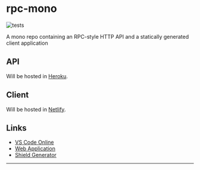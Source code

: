 # rpc-mono

![tests][shield-tests]

A mono repo containing an RPC-style HTTP API and a statically generated client application

## API

Will be hosted in [Heroku][hosting-heroku].

## Client

Will be hosted in [Netlify][hosting-netlify].

## Links

- [VS Code Online][dev-env]
- [Web Application][app]
- [Shield Generator][shields]

---

[shields]: https://shields.io
[shield-tests]: https://img.shields.io/github/workflow/status/ZacharyGodfrey/rpc-mono/test/main?label=tests&style=flat-square
[hosting-heroku]: https://heroku.com
[hosting-netlify]: https://netlify.com
[app]: https://github.com/ZacharyGodfrey/rpc-mono
[dev-env]: https://vscode.dev/github/ZacharyGodfrey/rpc-mono